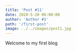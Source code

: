 ```yaml
---
title: 'Post #11'
date: 2020-5-20 06:00:00
author: 'Author #1'
path: '/first-post'
image: ../../images/post1.jpg
---
```


Welcome to my first blog
